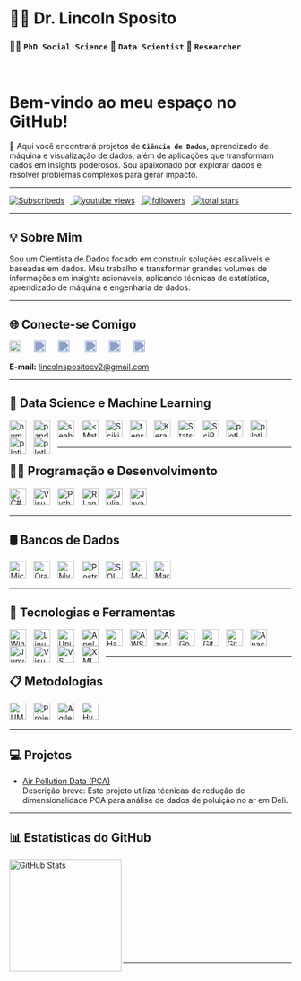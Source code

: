 # 👨‍💻 **Dr. Lincoln Sposito** 
### 🧑‍🎓 **`PhD Social Science`** 📅 **`Data Scientist`** 🔬 **`Researcher`**

<br/>

# **Bem-vindo ao meu espaço no GitHub!**

🚀 Aqui você encontrará projetos de **`Ciência de Dados`**, aprendizado de máquina e visualização de dados, além de aplicações que transformam dados em insights poderosos. Sou apaixonado por explorar dados e resolver problemas complexos para gerar impacto.

---

<!-- Social badges section -->
<!-- Badges with custom icons - https://github.com/DenverCoder1/custom-icon-badges -->
<!-- View counter - https://github.com/DenverCoder1/Simple-View-Counter -->
<p align="left">
    <a href="https://www.youtube.com/@linsptipm?sub_confirmation=1">
      <img 
        alt="Subscribeds" 
        title="Subscribe" 
        style="padding-right: 10px;"
        src="https://custom-icon-badges.demolab.com/youtube/channel/subscribers/UC8-z7gITYZ12VLVfTzCh2Pg?color=%23E05D44&label=Subscribe&logo=video&logoColor=white&style=for-the-badge&labelColor=CE4630"/>
    </a>
    <a href="https://www.youtube.com/@linsptipm">
      <img
        alt="youtube views"
        title="Vizualizações no YouTube" 
        style="padding-right: 10px;"
        src="https://custom-icon-badges.demolab.com/youtube/channel/views/UC8-z7gITYZ12VLVfTzCh2Pg?color=%23E1AD0E&logo=eye&logoColor=white&style=for-the-badge&labelColor=C79600"
      />
    </a>
    <a href="https://github.com/spositoL?tab=followers">
      <img 
        alt="followers" 
        title="Follow me on Github" 
        style="padding-right: 10px;"
        src="https://custom-icon-badges.demolab.com/github/followers/spositoL?color=236ad3&labelColor=1155ba&style=for-the-badge&logo=github-add&label=Follow&logoColor=white"
      />
    </a>
    <a href="https://github.com/spositoL?tab=repositories&sort=stargazers">
      <img 
        alt="total stars" 
        title="Total stars on GitHub" 
        src="https://custom-icon-badges.demolab.com/github/stars/spositoL?color=55960c&style=for-the-badge&labelColor=488207&logo=star"
      />
    </a>  
</p>

---

## 💡 Sobre Mim
Sou um Cientista de Dados focado em construir soluções escaláveis e baseadas em dados. Meu trabalho é transformar grandes volumes de informações em insights acionáveis, aplicando técnicas de estatística, aprendizado de máquina e engenharia de dados.

---

## 🌐 Conecte-se Comigo
<!-- Social icons section -->
<p align="left">
  <a href="https://www.youtube.com/@linsptipm"><img width="20px" alt="Youtube" title="Youtube" src="https://i.imgur.com/qiXu7b2.png"/></a>&#8287;&#8287;&#8287;&#8287;&#8287;
  <a href="https://www.linkedin.com/in/lincoln-sposito-phd-ds/"><img width="20px" alt="LinkedIn" title="LinkedIn" src="https://i.imgur.com/yRpa1dQ.png"style="filter: brightness(0) saturate(100%) invert(50%) sepia(20%) saturate(500%) hue-rotate(180deg) brightness(1.2);"/></a>&#8287;&#8287;&#8287;&#8287;&#8287;
  <a href="https://x.com/linsptipm"><img width="20px" alt="X" title="X" src="https://i.imgur.com/AixJgnm.png"style="filter: brightness(0) saturate(100%) invert(50%) sepia(20%) saturate(500%) hue-rotate(180deg) brightness(1.2);"/></a>
  &#8287;&#8287;&#8287;&#8287;&#8287;
  <a href="https://discord.gg/cB8GnxTe" alt="Discord" title="Dev Pro Tips Discord Server"><img width="20px" src="https://i.imgur.com/OViZO8J.png"style="filter: brightness(0) saturate(100%) invert(50%) sepia(20%) saturate(500%) hue-rotate(180deg) brightness(1.2);"/></a>&#8287;&#8287;&#8287;&#8287;&#8287;
  <a href="https://dev.to/linsp_it"><img width="20px" alt="Dev.to" title="DenverCoder1 Dev.to" src="https://i.imgur.com/mVm29vK.png"style="filter: brightness(0) saturate(100%) invert(50%) sepia(20%) saturate(500%) hue-rotate(180deg) brightness(1.2);"/></a>&#8287;&#8287;&#8287;&#8287;&#8287;
  <a href="https://ko-fi.com/linspitcpm"><img width="20px" alt="Ko-fi" title="Buy me a coffee" src="https://i.imgur.com/PpLeD3K.png"style="filter: brightness(0) saturate(100%) invert(50%) sepia(20%) saturate(500%) hue-rotate(180deg) brightness(1.2);"/></a>
</p>

**E-mail:** <a href="mailto:lincolnspositocv2@gmail.com"><b></b>lincolnspositocv2@gmail.com</a>

---

## 🧠 Data Science e Machine Learning
<p>
    <img 
        align="left" 
        alt="numpy"
        title="numpy" 
        width="30px" 
        style="padding-right: 10px;"  
        src="https://cdn.jsdelivr.net/gh/devicons/devicon@latest/icons/numpy/numpy-original.svg" />
    <img 
        align="left" 
        alt="pandas"
        title="pandas" 
        width="30px" 
        style="padding-right: 10px;"  
        src="https://cdn.jsdelivr.net/gh/devicons/devicon@latest/icons/pandas/pandas-original.svg" />
    <img 
        align="left" 
        alt="seaborn"
        title="seaborn" 
        width="30px" 
        style="padding-right: 10px;"  
        src="https://vectorseek.com/wp-content/uploads/2023/12/seaborn-Logo-Vector.svg-.png"
    />
    <img 
        align="left" 
        alt="<Matplotlib"
        title="Matplotlib" 
        width="30px" 
        style="padding-right: 10px;"  
        src="https://cdn.jsdelivr.net/gh/devicons/devicon@latest/icons/matplotlib/matplotlib-original.svg" 
    />
    <img 
        align="left" 
        alt="Scikitlearn"
        title="Scikitlearn" 
        width="30px" 
        style="padding-right: 10px;"  
        src="https://cdn.jsdelivr.net/gh/devicons/devicon@latest/icons/scikitlearn/scikitlearn-original.svg" />
    <img 
        align="left" 
        alt="tensorflow"
        title="tensorflow" 
        width="30px" 
        style="padding-right: 10px;"  
        src="https://cdn.jsdelivr.net/gh/devicons/devicon@latest/icons/tensorflow/tensorflow-original.svg" />
    <img 
        align="left" 
        alt="Keras"
        title="Keras" 
        width="30px" 
        style="padding-right: 10px;"  
        src="https://cdn.jsdelivr.net/gh/devicons/devicon@latest/icons/keras/keras-original.svg" />
    <img 
        align="left" 
        alt="Statsmodels"
        title="Statsmodels" 
        width="30px" 
        style="padding-right: 10px;"  
        src="https://th.bing.com/th?id=ODLS.8a4d50fe-eb3e-4af4-8052-17926f1cf987&w=32&h=32&qlt=90&pcl=fffffe&o=6&pid=1.2" />
    <img 
        align="left" 
        alt="SciPy"
        title="SciPy" 
        width="30px" 
        style="padding-right: 10px;"  
        src="https://th.bing.com/th?id=ODLS.7e4a40e2-219f-47a8-8260-59209c46fccc&w=32&h=32&qlt=90&pcl=fffffe&o=6&pid=1.2" />
    <img 
        align="left" 
        alt="plotly"
        title="plotly" 
        width="30px" 
        style="padding-right: 10px;"  
        src="https://cdn.jsdelivr.net/gh/devicons/devicon@latest/icons/plotly/plotly-original.svg" />
    <img 
        align="left" 
        alt="plotly"
        title="plotly" 
        width="30px" 
        style="padding-right: 10px;"  
        src="https://cdn.jsdelivr.net/gh/devicons/devicon@latest/icons/pytorch/pytorch-original.svg" />
    <img 
        align="left" 
        alt="plotly"
        title="plotly" 
        width="30px" 
        style="padding-right: 10px;"  
        src="https://cdn.jsdelivr.net/gh/devicons/devicon@latest/icons/streamlit/streamlit-original.svg" />
    <img 
        align="left" 
        alt="plotly"
        title="plotly" 
        width="30px" 
        style="padding-right: 10px;"  
        src="https://cdn.jsdelivr.net/gh/devicons/devicon@latest/icons/sqlalchemy/sqlalchemy-original.svg" />
</p>               
<br/>
<br/>
 
 ---

## 🧑‍💻 Programação e Desenvolvimento
<p>
    <img 
        align="left" 
        alt="C#" 
        title="C#"
        width="30px" 
        style="padding-right: 10px;" 
        src="https://cdn.jsdelivr.net/gh/devicons/devicon@latest/icons/csharp/csharp-original.svg" /> 
    <img  
        align="left" 
        alt="Visual Basic" 
        title="Visual Basic"
        width="30px" 
        style="padding-right: 10px;" 
        src="https://cdn.jsdelivr.net/gh/devicons/devicon@latest/icons/visualbasic/visualbasic-original.svg" />
    <img 
        align="left" 
        alt="Python" 
        title="Python"
        width="30px" 
        style="padding-right: 10px;" 
        src="https://cdn.jsdelivr.net/gh/devicons/devicon@latest/icons/python/python-original.svg" 
    />
    <img 
        align="left" 
        alt="R Language" 
        title="R Language"
        width="30px" 
        style="padding-right: 10px;"  
        src="https://cdn.jsdelivr.net/gh/devicons/devicon@latest/icons/r/r-original.svg" />
    <img 
        align="left" 
        alt="Julia" 
        title="Julia"
        width="30px" 
        style="padding-right: 10px;"   
        src="https://cdn.jsdelivr.net/gh/devicons/devicon@latest/icons/julia/julia-original.svg" />
    <img 
        align="left" 
        alt="Java" 
        title="Java"
        width="30px" 
        style="padding-right: 10px;"   
        src="https://cdn.jsdelivr.net/gh/devicons/devicon@latest/icons/java/java-original.svg" />
</p>        
<br/>
<br/>

---

## 🛢️ Bancos de Dados
<p>
    <img
        align="left" 
        alt="Microsoft Sql Server"
        title="Microsoft Sql Server" 
        width="30px" 
        style="padding-right: 10px;" 
        src="https://cdn.jsdelivr.net/gh/devicons/devicon@latest/icons/microsoftsqlserver/microsoftsqlserver-original.svg" />
    <img 
        align="left" 
        alt="Oracle"
        title="Oracle" 
        width="30px" 
        style="padding-right: 10px;" 
        src="https://cdn.jsdelivr.net/gh/devicons/devicon@latest/icons/oracle/oracle-original.svg" />
    <img
        align="left" 
        alt="MySql"
        title="MySql" 
        width="30px" 
        style="padding-right: 10px;" 
        src="https://cdn.jsdelivr.net/gh/devicons/devicon@latest/icons/mysql/mysql-original.svg" />
    <img
        align="left" 
        alt="PostreSQL"
        title="PostreSQL" 
        width="30px" 
        style="padding-right: 10px;"    
        src="https://cdn.jsdelivr.net/gh/devicons/devicon@latest/icons/postgresql/postgresql-original.svg" />
    <img 
        align="left" 
        alt="SQL Developer"
        title="SQL Developer" 
        width="30px" 
        style="padding-right: 10px;"    
        src="https://cdn.jsdelivr.net/gh/devicons/devicon@latest/icons/sqldeveloper/sqldeveloper-original.svg" />
    <img 
        align="left" 
        alt="MongoDB"
        title="MongoDB" 
        width="30px" 
        style="padding-right: 10px;"  
        src="https://cdn.jsdelivr.net/gh/devicons/devicon@latest/icons/mongodb/mongodb-original.svg" />
    <img 
        align="left" 
        alt="MariaDB"
        title="MariaDB" 
        width="30px" 
        style="padding-right: 10px;"  
        src="https://cdn.jsdelivr.net/gh/devicons/devicon@latest/icons/mariadb/mariadb-original.svg" />
</p>

<br/>
<br/>

---

## 🧩 Tecnologias e Ferramentas
<p>
    <img 
        align="left" 
        alt="Windows" 
        title="Windows"
        width="30px" 
        style="padding-right: 10px;"   
        src="https://cdn.jsdelivr.net/gh/devicons/devicon@latest/icons/windows11/windows11-original.svg" />
    <img 
        align="left" 
        alt="Linux" 
        title="Linux"
        width="30px" 
        style="padding-right: 10px;"   
        src="https://cdn.jsdelivr.net/gh/devicons/devicon@latest/icons/linux/linux-original.svg" />
    <img 
        align="left" 
        alt="Unix" 
        title="Unix"
        width="30px" 
        style="padding-right: 10px;"   
        src="https://cdn.jsdelivr.net/gh/devicons/devicon@latest/icons/unix/unix-original.svg" />
    <img 
        align="left" 
        alt="Apple" 
        title="Apple"
        width="30px" 
        style="padding-right: 10px;"   
        src="https://cdn.jsdelivr.net/gh/devicons/devicon@latest/icons/apple/apple-original.svg" />
    <img 
        align="left" 
        alt="Hadoop" 
        title="Hadoop"
        width="30px" 
        style="padding-right: 10px;"   
        src="https://cdn.jsdelivr.net/gh/devicons/devicon@latest/icons/hadoop/hadoop-original.svg" />
    <img 
        align="left" 
        alt="AWS" 
        title="AWS"
        width="30px" 
        style="padding-right: 10px;"   
        src="https://cdn.jsdelivr.net/gh/devicons/devicon@latest/icons/amazonwebservices/amazonwebservices-plain-wordmark.svg" />
    <img 
        align="left" 
        alt="Azure" 
        title="Azure"
        width="30px" 
        style="padding-right: 10px;"   
        src="https://cdn.jsdelivr.net/gh/devicons/devicon@latest/icons/azure/azure-original.svg" />
    <img 
        align="left" 
        alt="Google Cloud" 
        title="Google Cloud"
        width="30px" 
        style="padding-right: 10px;"   
        src="https://cdn.jsdelivr.net/gh/devicons/devicon@latest/icons/googlecloud/googlecloud-original.svg" />
    <img 
        align="left" 
        alt="Git" 
        title="Git"
        width="30px" 
        style="padding-right: 10px;" 
        src="https://cdn.jsdelivr.net/gh/devicons/devicon@latest/icons/git/git-original.svg"/>
    <img 
        align="left" 
        alt="GitHub" 
        title="GitHub"
        width="30px" 
        style="padding-right: 10px;" 
        src="https://cdn.jsdelivr.net/gh/devicons/devicon@latest/icons/github/github-original.svg" />
    <img 
        align="left" 
        alt="Anaconda" 
        title="Anaconda"
        width="30px" 
        style="padding-right: 10px;" 
        src="https://cdn.jsdelivr.net/gh/devicons/devicon@latest/icons/anaconda/anaconda-original.svg" />
    <img 
        align="left" 
        alt="Jupyter" 
        title="Jupyter"
        width="30px" 
        style="padding-right: 10px;" 
        src="https://cdn.jsdelivr.net/gh/devicons/devicon@latest/icons/jupyter/jupyter-original.svg" />
    <img 
        align="left" 
        alt="Visual Studio" 
        title="Visual Studio"
        width="30px" 
        style="padding-right: 10px;" 
        src="https://cdn.jsdelivr.net/gh/devicons/devicon@latest/icons/visualstudio/visualstudio-original.svg" />
    <img 
        align="left" 
        alt="VS Code" 
        title="VS Code"
        width="30px" 
        style="padding-right: 10px;" 
        src="https://cdn.jsdelivr.net/gh/devicons/devicon@latest/icons/vscode/vscode-original.svg" />
    <img 
        align="left" 
        alt="XML" 
        title="XML"
        width="30px" 
        style="padding-right: 10px;" 
        src="https://cdn.jsdelivr.net/gh/devicons/devicon@latest/icons/xml/xml-original.svg" />
</p>

<br/>
<br/>

---

## 📋 Metodologias
<p>
<img 
    align="left" 
    alt="UML"
    title="UML" 
    width="30px" 
    style="padding-right: 10px;" 
    src="https://cdn.jsdelivr.net/gh/devicons/devicon@latest/icons/unifiedmodelinglanguage/unifiedmodelinglanguage-original.svg" />
<img 
    align="left" 
    alt="Project Management"
    title="Project Management" 
    width="30px" 
    style="padding-right: 10px;" 
    src="https://static.vecteezy.com/system/resources/previews/017/206/550/original/project-management-icon-simple-element-from-company-management-collection-creative-project-management-icon-for-web-design-templates-infographics-and-more-vector.jpg" />
<img 
    align="left" 
    alt="Agile"
    title="Agile" 
    width="30px" 
    style="padding-right: 10px;" 
    src="https://img.myloview.com/murals/agile-icon-methodology-vector-development-scrum-agile-flexible-software-logo-concept-700-240334143.jpg" />
<img 
    align="left" 
    alt="Hybrid"
    title="Hybrid" 
    width="30px" 
    style="padding-right: 10px;" 
    src="https://cdn-icons-png.flaticon.com/512/6712/6712257.png" />
</p>

<br/>
<br/>

---
## 💻 Projetos

- [Air Pollution Data (PCA)](https://github.com/spositoL/PCA1)  
  Descrição breve: Este projeto utiliza técnicas de redução de dimensionalidade PCA para análise de dados de poluição no ar em Deli.
  
---
## 📊 Estatísticas do GitHub
<p>
    <img 
        align="left" 
        alt="GitHub Stats"
        height="200" 
        src="https://github-readme-stats.vercel.app/api?username=spositoL&show_icons=true&theme=highcontrast&include_all_commits=false&locale=pt-br"/>
</p>

<br/>
<br/>
<br/>
<br/>
<br/>
<br/>
<br/>
<br/>
<br/>
<br/>

---


